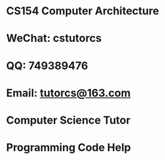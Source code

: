# CS154 Computer Architecture

# WeChat: cstutorcs

# QQ: 749389476

# Email: tutorcs@163.com

# Computer Science Tutor

# Programming Code Help
